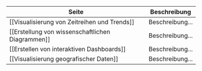 | Seite | Beschreibung |
| ----------- | ----------- |
| [[Visualisierung von Zeitreihen und Trends]] | Beschreibung... |
| [[Erstellung von wissenschaftlichen Diagrammen]] | Beschreibung... |
| [[Erstellen von interaktiven Dashboards]] | Beschreibung... |
| [[Visualisierung geografischer Daten]] | Beschreibung... |